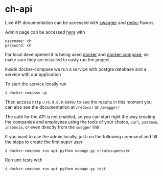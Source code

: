 # ch-api

Live API documentation can be accessed with [swagger](https://chapi.herokuapp.com/swagger/) and [redoc](https://chapi.herokuapp.com/redoc/) flavors

Admin page can be accessed [here](https://chapi.herokuapp.com/admin/login/) with

```
username: ch
password: ch
```

For local development it is being used [docker](https://www.docker.com/) and [docker-compose](https://docs.docker.com/compose/), so
make sure they are installed to easly run the project.

Inside docker-compose we run a service with postgre database and a service with our application

To start the service locally run

```console
$ docker-compose up
```

Then access `http://0.0.0.0:8000/` to see the results
In this moment you can also see the documentation at `/redocs/` or `/swagger/`

The auth for the API is not enabled, so you can start right the way creating the companies and employees using the tools of your choice, `curl`, `postman`, `insomnia`, or even directly from the `swagger` link

If you want to use the admin locally, just run the following command and fill the steps to create the first super user

```console
$ docker-compose run api python manage.py createsuperuser
```

Run unit tests with

```console
$ docker-compose run api python manage.py test
```
